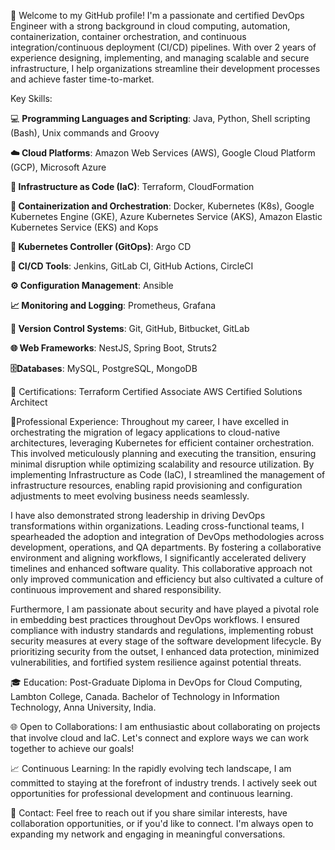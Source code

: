 🚀  Welcome to my GitHub profile! I'm a passionate and certified DevOps Engineer with a strong background in cloud computing, automation, containerization, container orchestration, and continuous integration/continuous deployment (CI/CD) pipelines.  With over 2 years of experience designing, implementing, and managing scalable and secure infrastructure, I help organizations streamline their development processes and achieve faster time-to-market.

 Key Skills:

💻 **Programming Languages and Scripting**: Java, Python, Shell scripting (Bash), Unix commands and Groovy
    

**☁️ Cloud Platforms**: Amazon Web Services (AWS), Google Cloud Platform (GCP), Microsoft Azure

**📜 Infrastructure as Code (IaC)**: Terraform, CloudFormation

**🐳 Containerization and Orchestration**: Docker, Kubernetes (K8s), Google Kubernetes Engine (GKE), Azure Kubernetes Service (AKS), Amazon Elastic Kubernetes Service (EKS) and Kops

**🔄 Kubernetes Controller (GitOps)**: Argo CD

**🔧 CI/CD Tools**: Jenkins, GitLab CI, GitHub Actions, CircleCI

**⚙️ Configuration Management**: Ansible

**📈 Monitoring and Logging**: Prometheus, Grafana

**📂 Version Control Systems**: Git, GitHub, Bitbucket, GitLab

**🌐 Web Frameworks**: NestJS, Spring Boot, Struts2

**🗄️Databases**: MySQL, PostgreSQL, MongoDB

📜 Certifications:
Terraform Certified Associate
AWS Certified Solutions Architect

🏢Professional Experience:
Throughout my career, I have excelled in orchestrating the migration of legacy applications to cloud-native architectures, leveraging Kubernetes for efficient container orchestration. This involved meticulously planning and executing the transition, ensuring minimal disruption while optimizing scalability and resource utilization. By implementing Infrastructure as Code (IaC), I streamlined the management of infrastructure resources, enabling rapid provisioning and configuration adjustments to meet evolving business needs seamlessly.

I have also demonstrated strong leadership in driving DevOps transformations within organizations. Leading cross-functional teams, I spearheaded the adoption and integration of DevOps methodologies across development, operations, and QA departments. By fostering a collaborative environment and aligning workflows, I significantly accelerated delivery timelines and enhanced software quality. This collaborative approach not only improved communication and efficiency but also cultivated a culture of continuous improvement and shared responsibility.

Furthermore, I am passionate about security and have played a pivotal role in embedding best practices throughout DevOps workflows. I ensured compliance with industry standards and regulations, implementing robust security measures at every stage of the software development lifecycle. By prioritizing security from the outset, I enhanced data protection, minimized vulnerabilities, and fortified system resilience against potential threats.

🎓 Education:
Post-Graduate Diploma in DevOps for Cloud Computing, Lambton College, Canada.
Bachelor of Technology in Information Technology, Anna University, India.

🌐 Open to Collaborations:
I am enthusiastic about collaborating on projects that involve cloud and IaC. Let's connect and explore ways we can work together to achieve our goals!

📈 Continuous Learning:
In the rapidly evolving tech landscape, I am committed to staying at the forefront of industry trends. I actively seek out opportunities for professional development and continuous learning.

📧 Contact:
Feel free to reach out if you share similar interests, have collaboration opportunities, or if you'd like to connect. I'm always open to expanding my network and engaging in meaningful conversations.
